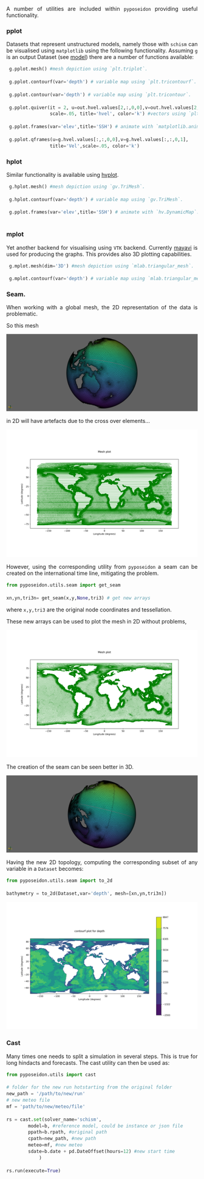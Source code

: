 <style>body {text-align: justify}</style>

A number of utilities are included within `pyposeidon` providing useful functionality.

### pplot

Datasets that represent unstructured models, namely those with `schism` can be visualised using `matplotlib` using the following functionality. Assuming `g` is an output Dataset (see [model](model.md)) there are a number of functions available:

```py
 g.pplot.mesh() #mesh depiction using `plt.triplot`.
 
 g.pplot.contourf(var='depth') # variable map using `plt.tricontourf`.
 
 g.pplot.contour(var='depth') # variable map using `plt.tricontour`.
 
 g.pplot.quiver(it = 2, u=out.hvel.values[2,:,0,0],v=out.hvel.values[2,:,0,1],
 				scale=.05, title='hvel', color='k') #vectors using `plt.quiver`.
				
 g.pplot.frames(var='elev',title='SSH') # animate with `matplotlib.animation`.
 
 g.pplot.qframes(u=g.hvel.values[:,:,0,0],v=g.hvel.values[:,:,0,1],
 				title='Vel',scale=.05, color='k')	
```


### hplot

Similar functionality is available using [hvplot](https://hvplot.holoviz.org).

```py
 g.hplot.mesh() #mesh depiction using `gv.TriMesh`.
 
 g.hplot.contourf(var='depth') # variable map using `gv.TriMesh`.
 				
 g.pplot.frames(var='elev',title='SSH') # animate with `hv.DynamicMap`.
 
```

### mplot

Yet another backend for visualising using `VTK` backend. Currently [mayavi](https://docs.enthought.com/mayavi/mayavi/) is used for producing the graphs. This provides also 3D plotting capabilities.

```py
 g.mplot.mesh(dim='3D') #mesh depiction using `mlab.triangular_mesh`.
 
 g.mplot.contourf(var='depth') # variable map using `mlab.triangular_mesh`. 
```


### Seam.

When working with a global mesh, the 2D representation of the data is problematic.

So this mesh 

![output of show](./img/global.png)

in 2D will have artefacts due to the cross over elements...


![output of show](./img/global_2d.png)


However, using the corresponding utility from `pyposeidon` a seam can be created on the international time line, mitigating the problem.

```python
from pyposeidon.utils.seam import get_seam

xn,yn,tri3n= get_seam(x,y,None,tri3) # get new arrays 

```

where `x,y,tri3` are the original node coordinates and tessellation.

These new arrays can be used to plot the mesh in 2D without problems,

![output of show](./img/global_2d_seam.png)


The creation of the seam can be seen better in 3D.

![output of show](./img/global_seam.png)


Having the new 2D topology, computing the corresponding subset of any variable in a `Dataset` becomes:

```py
from pyposeidon.utils.seam import to_2d

bathymetry = to_2d(Dataset,var='depth', mesh=[xn,yn,tri3n])
```

![output of show](./img/depth_2d.png)


### Cast

Many times one needs to split a simulation in several steps. This is true for long hindacts and forecasts. The cast utility can then be used as:

```py
from pyposeidon.utils import cast

# folder for the new run hotstarting from the original folder
new_path = '/path/to/new/run'
# new meteo file
mf = 'path/to/new/meteo/file'

rs = cast.set(solver_name='schism',
        model=b, #reference model, could be instance or json file
        ppath=b.rpath, #original path
        cpath=new_path, #new path
        meteo=mf, #new meteo
        sdate=b.date + pd.DateOffset(hours=12) #new start time
            ) 

rs.run(execute=True)

``` 

